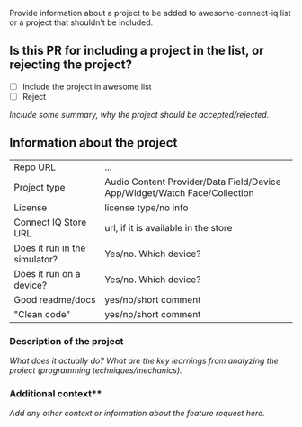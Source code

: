 Provide information about a project to be added to awesome-connect-iq list or a project that shouldn't be included.

## Is this PR for including a project in the list, or rejecting the project?

- [ ] Include the project in awesome list
- [ ] Reject

_Include some summary, why the project should be accepted/rejected._

## Information about the project

|            |                                        |
| ---------- | ---------------------------------------|
| Repo URL   | ...                                      |
| Project type | Audio Content Provider/Data Field/Device App/Widget/Watch Face/Collection |
| License      |  license type/no info                  |
| Connect IQ Store URL | url, if it is available in the store |
| Does it run in the simulator? | Yes/no. Which device? |
| Does it run on a device? | Yes/no. Which device?      |
| Good readme/docs     |  yes/no/short comment          |
| "Clean code" |  yes/no/short comment                  |

### Description of the project

_What does it actually do?_
_What are the key learnings from analyzing the project (programming techniques/mechanics)._

### Additional context**

_Add any other context or information about the feature request here._
